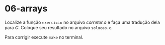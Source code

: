 # 06-arrays

Localize a função `exercicio` no arquivo *corretor.o* e faça uma tradução dela para *C*. Coloque seu resultado no arquivo `solucao.c`. 

Para corrigir execute `make` no terminal. 